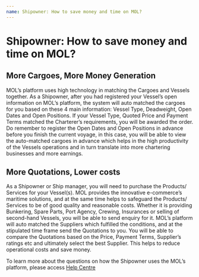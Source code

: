 ```yaml
---
name: Shipowner: How to save money and time on MOL?
---
```


# Shipowner: How to save money and time on MOL?

##  More Cargoes, More Money Generation

MOL’s platform uses high technology in matching the Cargoes and Vessels together. As a Shipowner, after you had registered your Vessel’s open information on MOL’s platform, the system will auto matched the cargoes for you based on these 4 main information: Vessel Type, Deadweight, Open Dates and Open Positions. If your Vessel Type, Quoted Price and Payment Terms matched the Charterer’s requirements, you will be awarded the order. Do remember to register the Open Dates and Open Positions in advance before you finish the current voyage, in this case, you will be able to view the auto-matched cargoes in advance which helps in the high productivity of the Vessels operations and in turn translate into more chartering businesses and more earnings.

##  More Quotations, Lower costs

As a Shipowner or Ship manager, you will need to purchase the Products/ Services for your Vessel(s). MOL provides the innovative e-commerce’s maritime solutions, and at the same time helps to safeguard the Products/ Services to be of good quality and reasonable costs. Whether it is providing Bunkering, Spare Parts, Port Agency, Crewing, Insurances or selling of second-hand Vessels, you will be able to send enquiry for it. MOL’s platform will auto matched the Suppliers which fulfilled the conditions, and at the stipulated time frame send the Quotations to you. You will be able to compare the Quotations based on the Price, Payment Terms, Supplier’s ratings etc and ultimately select the best Supplier. This helps to reduce operational costs and save money.

To learn more about the questions on how the Shipowner uses the MOL’s platform, please access [Help Centre](http://emarineonline.com)



